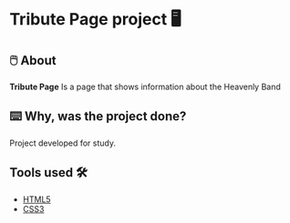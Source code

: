 <h1 aling="center">
  Tribute Page project 🖥️
</h1>

## 🖱️ About

**Tribute Page** Is a page that shows information about the Heavenly Band 

## ⌨️ Why, was the project done? 

Project developed for study.

## Tools used 🛠️

- [HTML5](https://developer.mozilla.org/pt-BR/docs/Web/HTML/Element)
- [CSS3](https://developer.mozilla.org/pt-BR/docs/Web/CSS)

